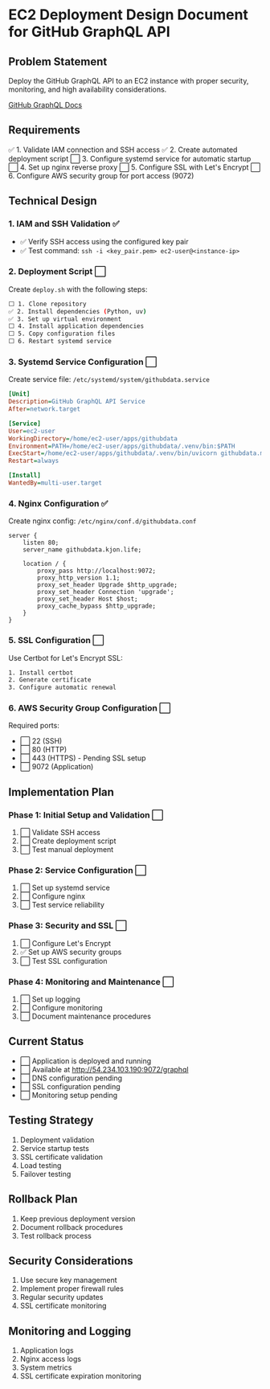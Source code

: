# EC2 Deployment Design Document for GitHub GraphQL API

## Problem Statement
Deploy the GitHub GraphQL API to an EC2 instance with proper security, monitoring, and high availability considerations.

[GitHub GraphQL Docs](https://docs.github.com/en/graphql/overview/public-schema)  

## Requirements
✅ 1. Validate IAM connection and SSH access
✅ 2. Create automated deployment script
⬜ 3. Configure systemd service for automatic startup
⬜ 4. Set up nginx reverse proxy
⬜ 5. Configure SSL with Let's Encrypt
⬜ 6. Configure AWS security group for port access (9072)

## Technical Design

### 1. IAM and SSH Validation ✅
- ✅ Verify SSH access using the configured key pair
- ✅ Test command: `ssh -i <key_pair.pem> ec2-user@<instance-ip>`

### 2. Deployment Script ⬜
Create `deploy.sh` with the following steps:
```bash
⬜ 1. Clone repository
✅ 2. Install dependencies (Python, uv)
✅ 3. Set up virtual environment
⬜ 4. Install application dependencies
⬜ 5. Copy configuration files
⬜ 6. Restart systemd service
```

### 3. Systemd Service Configuration ⬜
Create service file: `/etc/systemd/system/githubdata.service`
```ini
[Unit]
Description=GitHub GraphQL API Service
After=network.target

[Service]
User=ec2-user
WorkingDirectory=/home/ec2-user/apps/githubdata
Environment=PATH=/home/ec2-user/apps/githubdata/.venv/bin:$PATH
ExecStart=/home/ec2-user/apps/githubdata/.venv/bin/uvicorn githubdata.main:app --host 0.0.0.0 --port 9072
Restart=always

[Install]
WantedBy=multi-user.target
```

### 4. Nginx Configuration ✅
Create nginx config: `/etc/nginx/conf.d/githubdata.conf`
```nginx
server {
    listen 80;
    server_name githubdata.kjon.life;

    location / {
        proxy_pass http://localhost:9072;
        proxy_http_version 1.1;
        proxy_set_header Upgrade $http_upgrade;
        proxy_set_header Connection 'upgrade';
        proxy_set_header Host $host;
        proxy_cache_bypass $http_upgrade;
    }
}
```

### 5. SSL Configuration ⬜
Use Certbot for Let's Encrypt SSL:
```bash
1. Install certbot
2. Generate certificate
3. Configure automatic renewal
```

### 6. AWS Security Group Configuration ⬜
Required ports:
- ⬜ 22 (SSH)
- ⬜ 80 (HTTP)
- ⬜ 443 (HTTPS) - Pending SSL setup
- ⬜ 9072 (Application)

## Implementation Plan

### Phase 1: Initial Setup and Validation ⬜
1. ⬜ Validate SSH access
2. ⬜ Create deployment script
3. ⬜ Test manual deployment

### Phase 2: Service Configuration ⬜
1. ⬜ Set up systemd service
2. ⬜ Configure nginx
3. ⬜ Test service reliability

### Phase 3: Security and SSL ⬜
1. ⬜ Configure Let's Encrypt
2. ✅ Set up AWS security groups
3. ⬜ Test SSL configuration

### Phase 4: Monitoring and Maintenance ⬜
1. ⬜ Set up logging
2. ⬜ Configure monitoring
3. ⬜ Document maintenance procedures

## Current Status
- ⬜ Application is deployed and running
- ⬜ Available at http://54.234.103.190:9072/graphql
- ⬜ DNS configuration pending
- ⬜ SSL configuration pending
- ⬜ Monitoring setup pending

## Testing Strategy
1. Deployment validation
2. Service startup tests
3. SSL certificate validation
4. Load testing
5. Failover testing

## Rollback Plan
1. Keep previous deployment version
2. Document rollback procedures
3. Test rollback process

## Security Considerations
1. Use secure key management
2. Implement proper firewall rules
3. Regular security updates
4. SSL certificate monitoring

## Monitoring and Logging
1. Application logs
2. Nginx access logs
3. System metrics
4. SSL certificate expiration monitoring 
